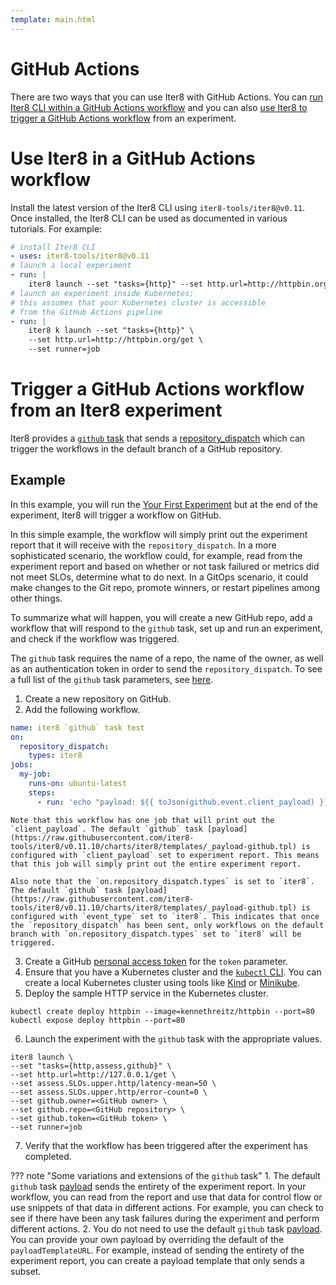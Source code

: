 ```yaml
---
template: main.html
---
```


# GitHub Actions

There are two ways that you can use Iter8 with GitHub Actions. You can [run Iter8 CLI within a GitHub Actions workflow](#use-iter8-in-a-github-actions-workflow) and you can also [use Iter8 to trigger a GitHub Actions workflow](#use-iter8-to-trigger-a-github-actions-workflow) from an experiment.

# Use Iter8 in a GitHub Actions workflow

Install the latest version of the Iter8 CLI using `iter8-tools/iter8@v0.11`. Once installed, the Iter8 CLI can be used as documented in various tutorials. For example:

```yaml linenums="1"
# install Iter8 CLI
- uses: iter8-tools/iter8@v0.11
# launch a local experiment
- run: |
    iter8 launch --set "tasks={http}" --set http.url=http://httpbin.org/get
# launch an experiment inside Kubernetes;
# this assumes that your Kubernetes cluster is accessible 
# from the GitHub Actions pipeline
- run: |
    iter8 k launch --set "tasks={http}" \
    --set http.url=http://httpbin.org/get \
    --set runner=job
```

# Trigger a GitHub Actions workflow from an Iter8 experiment

Iter8 provides a [`github` task](../..user-guide/tasks/github) that sends a [repository_dispatch](https://docs.github.com/en/developers/webhooks-and-events/webhooks/webhook-events-and-payloads#repository_dispatch) which can trigger the workflows in the default branch of a GitHub repository.

## Example

In this example, you will run the [Your First Experiment](../../getting-started/your-first-experiment.md) but at the end of the experiment, Iter8 will trigger a workflow on GitHub.

In this simple example, the workflow will simply print out the experiment report that it will receive with the `repository_dispatch`. In a more sophisticated scenario, the workflow could, for example, read from the experiment report and based on whether or not task failured or metrics did not meet SLOs, determine what to do next. In a GitOps scenario, it could make changes to the Git repo, promote winners, or restart pipelines among other things.

To summarize what will happen, you will create a new GitHub repo, add a workflow that will respond to the `github` task, set up and run an experiment, and check if the workflow was triggered.

The `github` task requires the name of a repo, the name of the owner, as well as an authentication token in order to send the `repository_dispatch`. To see a full list of the `github` task parameters, see [here](../../user-guide/tasks/github.md#parameters).

1. Create a new repository on GitHub.
2. Add the following workflow.
```yaml
name: iter8 `github` task test
on:
  repository_dispatch:
    types: iter8
jobs:
  my-job:
    runs-on: ubuntu-latest
    steps:
      - run: 'echo "payload: ${{ toJson(github.event.client_payload) }}"'
```

    Note that this workflow has one job that will print out the `client_payload`. The default `github` task [payload](https://raw.githubusercontent.com/iter8-tools/iter8/v0.11.10/charts/iter8/templates/_payload-github.tpl) is configured with `client_payload` set to experiment report. This means that this job will simply print out the entire experiment report.

    Also note that the `on.repository_dispatch.types` is set to `iter8`. The default `github` task [payload](https://raw.githubusercontent.com/iter8-tools/iter8/v0.11.10/charts/iter8/templates/_payload-github.tpl) is configured with `event_type` set to `iter8`. This indicates that once the `repository_dispatch` has been sent, only workflows on the default branch with `on.repository_dispatch.types` set to `iter8` will be triggered.

3. Create a GitHub [personal access token](https://docs.github.com/en/authentication/keeping-your-account-and-data-secure/creating-a-personal-access-token) for the `token` parameter.
4. Ensure that you have a Kubernetes cluster and the [`kubectl` CLI](https://kubernetes.io/docs/reference/kubectl/). You can create a local Kubernetes cluster using tools like [Kind](https://kind.sigs.k8s.io/) or [Minikube](https://minikube.sigs.k8s.io/docs/).
5. Deploy the sample HTTP service in the Kubernetes cluster.
```shell
kubectl create deploy httpbin --image=kennethreitz/httpbin --port=80
kubectl expose deploy httpbin --port=80
```
6. Launch the experiment with the `github` task with the appropriate values.
```shell
iter8 launch \
--set "tasks={http,assess,github}" \
--set http.url=http://127.0.0.1/get \
--set assess.SLOs.upper.http/latency-mean=50 \
--set assess.SLOs.upper.http/error-count=0 \
--set github.owner=<GitHub owner> \
--set github.repo=<GitHub repository> \
--set github.token=<GitHub token> \
--set runner=job
```
7. Verify that the workflow has been triggered after the experiment has completed.

??? note "Some variations and extensions of the `github` task"
    1. The default `github` task [payload](https://raw.githubusercontent.com/iter8-tools/iter8/v0.11.10/charts/iter8/templates/_payload-github.tpl) sends the entirety of the experiment report. In your workflow, you can read from the report and use that data for control flow or use snippets of that data in different actions. For example, you can check to see if there have been any task failures during the experiment and perform different actions.
    2. You do not need to use the default `github` task [payload](https://raw.githubusercontent.com/iter8-tools/iter8/v0.11.10/charts/iter8/templates/_payload-github.tpl). You can provide your own payload by overriding the default of the `payloadTemplateURL`. For example, instead of sending the entirety of the experiment report, you can create a payload template that only sends a subset.